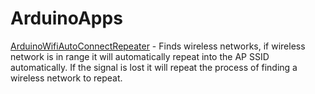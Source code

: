 # ArduinoApps

[ArduinoWifiAutoConnectRepeater](ArduinoWifiAutoConnectRepeater) - Finds wireless networks, if wireless network is in range it will automatically repeat into the AP SSID automatically. If the signal is lost it will repeat the process of finding a wireless network to repeat.
